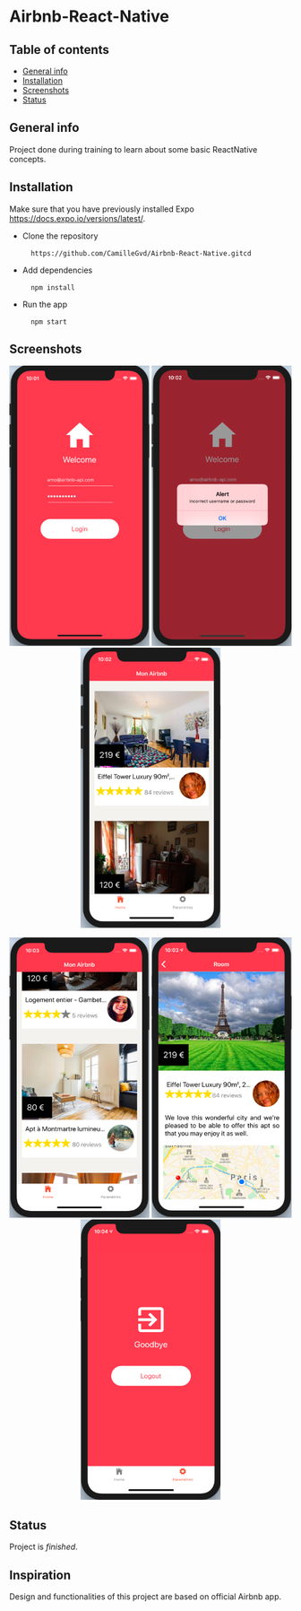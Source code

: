 # Airbnb-React-Native


## Table of contents

  * [General info](#general-info)
  * [Installation](#installation)
  * [Screenshots](#screenshots)
  * [Status](#status)

## General info

Project done during training to learn about some basic ReactNative concepts.

## Installation

Make sure that you have previously installed Expo https://docs.expo.io/versions/latest/.


* Clone the repository 

		https://github.com/CamilleGvd/Airbnb-React-Native.gitcd 

* Add dependencies

		npm install

* Run the app

		npm start
		

## Screenshots

<p align="center">
<img src="./assets/image/screenshot-1.png" width="250" height="500"> <img src="./assets/image/screenshot-2.png" width="250" height="500"> <img src="./assets/image/screenshot-3.png" width="250" height="500">
</p>


<p align="center">
<img src="./assets/image/screenshot-4.png" width="250" height="500"> <img src="./assets/image/screenshot-5.png" width="250" height="500"> <img src="./assets/image/screenshot-6.png" width="250" height="500">
</p>



## Status

Project is *finished*.


## Inspiration

Design and functionalities of this project are based on official Airbnb app.
